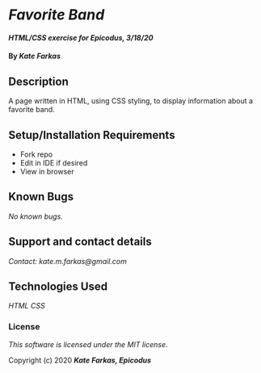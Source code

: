 # _Favorite Band_

#### _HTML/CSS exercise for Epicodus, 3/18/20_

#### By _**Kate Farkas**_

## Description

A page written in HTML, using CSS styling, to display information about a favorite band.

## Setup/Installation Requirements

* Fork repo
* Edit in IDE if desired
* View in browser

## Known Bugs

_No known bugs._

## Support and contact details

_Contact: kate.m.farkas@gmail.com_

## Technologies Used

_HTML_
_CSS_

### License

*This software is licensed under the MIT license.*

Copyright (c) 2020 **_Kate Farkas, Epicodus_**